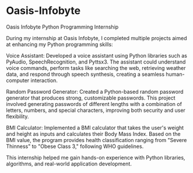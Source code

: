 # Oasis-Infobyte
Oasis Infobyte Python Programming Internship

During my internship at Oasis Infobyte, I completed multiple projects aimed at enhancing my Python programming skills:

Voice Assistant:
Developed a voice assistant using Python libraries such as PyAudio, SpeechRecognition, and Pyttsx3. The assistant could understand voice commands, perform tasks like searching the web, retrieving weather data, and respond through speech synthesis, creating a seamless human-computer interaction.

Random Password Generator: 
Created a Python-based random password generator that produces strong, customizable passwords. This project involved generating passwords of different lengths with a combination of letters, numbers, and special characters, improving both security and user flexibility.

BMI Calculator:
Implemented a BMI calculator that takes the user's weight and height as inputs and calculates their Body Mass Index. Based on the BMI value, the program provides health classification ranging from "Severe Thinness" to "Obese Class 3," following WHO guidelines.

This internship helped me gain hands-on experience with Python libraries, algorithms, and real-world application development.
